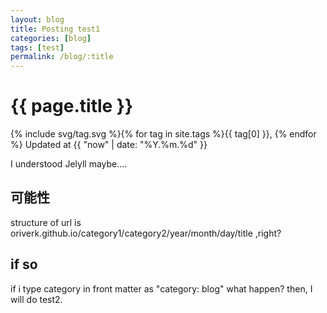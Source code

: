 ```yaml
---
layout: blog
title: Posting test1
categories: [blog]
tags: [test]
permalink: /blog/:title
---
```


# {{ page.title }}
<span>{% include svg/tag.svg %}{% for tag in site.tags %}{{ tag[0] }},&nbsp;{% endfor %}</span>
<span>Updated at&nbsp;{{ "now" | date: "%Y.%m.%d" }}</span>

I understood Jelyll maybe....
## 可能性
structure of url is
oriverk.github.io/category1/category2/year/month/day/title
,right?

## if so
if i type category in front matter as "category: blog"
what happen?
then, I will do test2.

